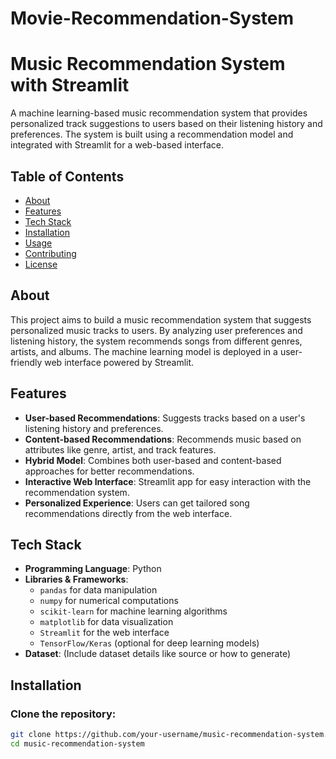 # Movie-Recommendation-System


# Music Recommendation System with Streamlit

A machine learning-based music recommendation system that provides personalized track suggestions to users based on their listening history and preferences. The system is built using a recommendation model and integrated with Streamlit for a web-based interface.

## Table of Contents
- [About](#about)
- [Features](#features)
- [Tech Stack](#tech-stack)
- [Installation](#installation)
- [Usage](#usage)
- [Contributing](#contributing)
- [License](#license)

## About

This project aims to build a music recommendation system that suggests personalized music tracks to users. By analyzing user preferences and listening history, the system recommends songs from different genres, artists, and albums. The machine learning model is deployed in a user-friendly web interface powered by Streamlit.

## Features
- **User-based Recommendations**: Suggests tracks based on a user's listening history and preferences.
- **Content-based Recommendations**: Recommends music based on attributes like genre, artist, and track features.
- **Hybrid Model**: Combines both user-based and content-based approaches for better recommendations.
- **Interactive Web Interface**: Streamlit app for easy interaction with the recommendation system.
- **Personalized Experience**: Users can get tailored song recommendations directly from the web interface.

## Tech Stack
- **Programming Language**: Python
- **Libraries & Frameworks**:
  - `pandas` for data manipulation
  - `numpy` for numerical computations
  - `scikit-learn` for machine learning algorithms
  - `matplotlib` for data visualization
  - `Streamlit` for the web interface
  - `TensorFlow/Keras` (optional for deep learning models)
- **Dataset**: (Include dataset details like source or how to generate)

## Installation

### Clone the repository:
```bash
git clone https://github.com/your-username/music-recommendation-system.git
cd music-recommendation-system


